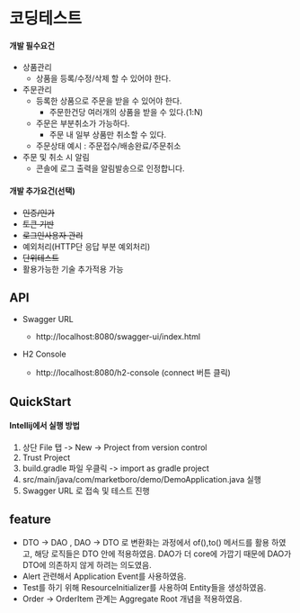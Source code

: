 # 코딩테스트 

#### 개발 필수요건
- 상품관리
   - 상품을 등록/수정/삭제 할 수 있어야 한다.
- 주문관리
   - 등록한 상품으로 주문을 받을 수 있어야 한다.
      - 주문한건당 여러개의 상품을 받을 수 있다.(1:N)
   - 주문은 부분취소가 가능하다.
      - 주문 내 일부 상품만 취소할 수 있다.
   - 주문상태 예시 : 주문접수/배송완료/주문취소
- 주문 및 취소 시 알림
   - 콘솔에 로그 출력을 알림발송으로 인정합니다.

#### 개발 추가요건(선택)
- ~~인증/인가~~
- ~~토큰 기반~~
- ~~로그인사용자 관리~~
- 예외처리(HTTP단 응답 부분 예외처리)
- ~~단위테스트~~
- 활용가능한 기술 추가적용 가능

## API
* Swagger URL   
    * http://localhost:8080/swagger-ui/index.html      
    
* H2 Console
    * http://localhost:8080/h2-console (connect 버튼 클릭)
    
## QuickStart

#### Intellij에서 실행 방법
1. 상단 File 탭 -> New -> Project from version control
2. Trust Project
3. build.gradle 파일 우클릭 -> import as gradle project
4. src/main/java/com/marketboro/demo/DemoApplication.java 실행
5. Swagger URL 로 접속 및 테스트 진행

## feature
- DTO -> DAO , DAO -> DTO 로 변환화는 과정에서 of(),to() 메서드를 활용 하였고, 해당 로직들은 DTO 안에 적용하였음. DAO가 더 core에 가깝기 때문에 DAO가 DTO에 의존하지 않게 하려는 의도였음.
- Alert 관련해서 Application Event를 사용하였음.
- Test를 하기 위해 ResourceInitializer를 사용하여 Entity들을 생성하였음.
- Order -> OrderItem 관계는 Aggregate Root 개념을 적용하였음.


